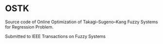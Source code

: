 # OSTK
Source code of Online Optimization of Takagi–Sugeno–Kang Fuzzy Systems for Regression Problem.

Submitted to IEEE Transactions on Fuzzy Systems
